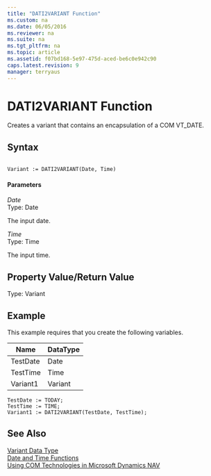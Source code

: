 ```yaml
---
title: "DATI2VARIANT Function"
ms.custom: na
ms.date: 06/05/2016
ms.reviewer: na
ms.suite: na
ms.tgt_pltfrm: na
ms.topic: article
ms.assetid: f07bd168-5e97-475d-aced-be6c0e942c90
caps.latest.revision: 9
manager: terryaus
---
```

# DATI2VARIANT Function
Creates a variant that contains an encapsulation of a COM VT\_DATE.  
  
## Syntax  
  
```  
  
Variant := DATI2VARIANT(Date, Time)  
```  
  
#### Parameters  
 *Date*  
 Type: Date  
  
 The input date.  
  
 *Time*  
 Type: Time  
  
 The input time.  
  
## Property Value\/Return Value  
 Type: Variant  
  
## Example  
 This example requires that you create the following variables.  
  
|Name|DataType|  
|----------|--------------|  
|TestDate|Date|  
|TestTime|Time|  
|Variant1|Variant|  
  
```  
TestDate := TODAY;  
TestTime := TIME;  
Variant1 := DATI2VARIANT(TestDate, TestTime);  
```  
  
## See Also  
 [Variant Data Type](../dynamics-nav/Variant-Data-Type.md)   
 [Date and Time Functions](../dynamics-nav/Date-and-Time-Functions.md)   
 [Using COM Technologies in Microsoft Dynamics NAV](../dynamics-nav/Using-COM-Technologies-in-Microsoft-Dynamics-NAV.md)